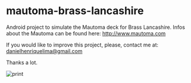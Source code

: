 # mautoma-brass-lancashire

Android project to simulate the Mautoma deck for Brass Lancashire.
Infos about the Mautoma can be found here: http://www.mautoma.com

If you would like to improve this project, please, contact me at: danielhenriquelima@gmail.com

Thanks a lot.

![print](https://user-images.githubusercontent.com/2964013/126069295-6fccf690-c9d1-442d-9e45-cc582f40b409.png)

